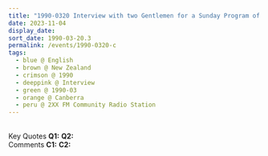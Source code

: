 ```yaml
---
title: "1990-0320 Interview with two Gentlemen for a Sunday Program of 2XX FM Community Radio Station, House, Canberra, Australia"
date: 2023-11-04
display_date: 
sort_date: 1990-03-20.3
permalink: /events/1990-0320-c
tags:
  - blue @ English
  - brown @ New Zealand
  - crimson @ 1990
  - deeppink @ Interview
  - green @ 1990-03
  - orange @ Canberra
  - peru @ 2XX FM Community Radio Station
---
```


<br>

<wave-list>
  <list-title color="DarkSeaGreen" width="55">Key Quotes</list-title>
  <list-item color="BlanchedAlmond" width="280"><b>Q1:</b> <i></i></list-item>
  <list-item color="Lavender" width="280"><b>Q2:</b> <i></i></list-item>
</wave-list>

<br>

<wave-list>
  <list-title color="DarkSeaGreen" width="55">Comments</list-title>
  <list-item color="BlanchedAlmond" width="280"><b>C1:</b> <i></i></list-item>
  <list-item color="Lavender" width="280"><b>C2:</b> <i></i></list-item>
</wave-list>